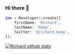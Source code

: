 ### Hi there 👋

```php
$me = Developer::create([
    firstName: 'Richard',
    lastName: 'Keep',
    twitter: '@richard_keep',
]);
```

[![Richard github stats](https://github-readme-stats.vercel.app/api?username=richardkeep&show_icons=true&count_private=true)](https://github.com/richardkeep/github-readme-stats)
